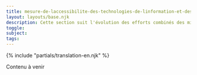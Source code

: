 ```yaml
---
title: mesure-de-laccessibilite-des-technologies-de-linformation-et-des-communications-tic - Lien à venir
layout: layouts/base.njk
description: Cette section suit l'évolution des efforts combinés des ministères et organismes pour créer une grille de pointage et une norme du gouvernement du Canada en matière de technologies de l'information et des communications (TIC) accessibles.
toggle:
subject:
tags:
---
```


{% include "partials/translation-en.njk" %}

Contenu à venir
